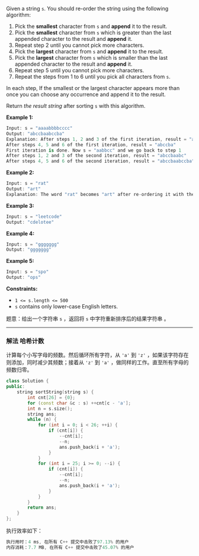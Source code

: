 Given a string `s`. You should re-order the string using the following algorithm:
1. Pick the **smallest** character from `s` and **append** it to the result.
 2. Pick the **smallest** character from `s` which is greater than the last appended character to the result and **append** it.
 3. Repeat step 2 until you cannot pick more characters.
  4. Pick the **largest** character from `s` and **append** it to the result.
  5. Pick the **largest** character from `s` which is smaller than the last appended character to the result and **append** it.
  6. Repeat step 5 until you cannot pick more characters.
 7. Repeat the steps from 1 to 6 until you pick all characters from `s`.

In each step, If the smallest or the largest character appears more than once you can choose any occurrence and append it to the result.

Return *the result string* after sorting `s` with this algorithm.

 

**Example 1:**

```swift
Input: s = "aaaabbbbcccc"
Output: "abccbaabccba"
Explanation: After steps 1, 2 and 3 of the first iteration, result = "abc"
After steps 4, 5 and 6 of the first iteration, result = "abccba"
First iteration is done. Now s = "aabbcc" and we go back to step 1
After steps 1, 2 and 3 of the second iteration, result = "abccbaabc"
After steps 4, 5 and 6 of the second iteration, result = "abccbaabccba"
```

**Example 2:**

```swift
Input: s = "rat"
Output: "art"
Explanation: The word "rat" becomes "art" after re-ordering it with the mentioned algorithm.
```

**Example 3:**

```swift
Input: s = "leetcode"
Output: "cdelotee"
```

**Example 4:**

```swift
Input: s = "ggggggg"
Output: "ggggggg"
```

**Example 5:**

```swift
Input: s = "spo"
Output: "ops"
```

 

**Constraints:**
-  `1 <= s.length <= 500`
 - `s` contains only lower-case English letters.

题意：给出一个字符串 `s` ，返回将 `s` 中字符重新排序后的结果字符串 。


---
### 解法 哈希计数
计算每个小写字母的频数。然后循环所有字符，从 `'a'` 到 `'z'` ，如果该字符存在则添加，同时减少其频数；接着从 `'z'` 到 `'a'` ，做同样的工作。直至所有字母的频数归零。
 
```cpp
class Solution {
public:
    string sortString(string s) {
        int cnt[26] = {0};
        for (const char &c : s) ++cnt[c - 'a'];
        int n = s.size();
        string ans;
        while (n) {
            for (int i = 0; i < 26; ++i) {
                if (cnt[i]) {
                    --cnt[i];
                    --n;
                    ans.push_back(i + 'a');
                }
            }
            for (int i = 25; i >= 0; --i) {
                if (cnt[i]) {
                    --cnt[i];
                    --n;
                    ans.push_back(i + 'a');
                }
            }
        }
        return ans;
    }
};
```
执行效率如下：
```cpp
执行用时：4 ms, 在所有 C++ 提交中击败了97.13% 的用户
内存消耗：7.7 MB, 在所有 C++ 提交中击败了45.07% 的用户
```

